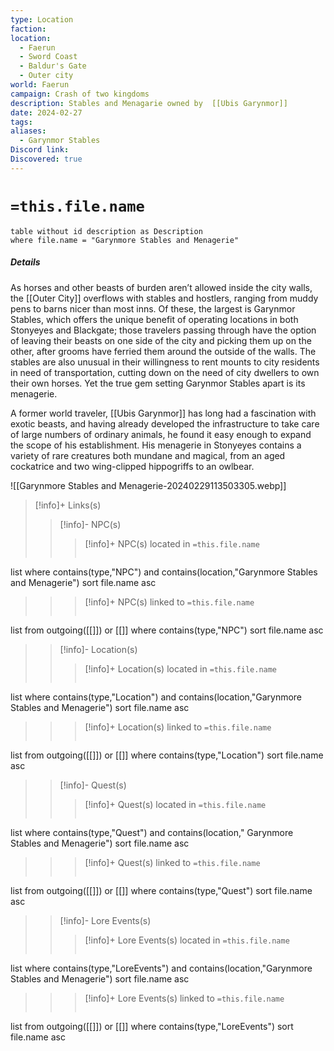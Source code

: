 ```yaml
---
type: Location
faction: 
location:
  - Faerun
  - Sword Coast
  - Baldur's Gate
  - Outer city
world: Faerun
campaign: Crash of two kingdoms
description: Stables and Menagarie owned by  [[Ubis Garynmor]]
date: 2024-02-27
tags: 
aliases:
  - Garynmor Stables
Discord link: 
Discovered: true
---
```

# `=this.file.name`
```dataview
table without id description as Description
where file.name = "Garynmore Stables and Menagerie"
```
##### Details

As horses and other beasts of burden aren’t allowed inside the city walls, the [[Outer City]] overflows with stables and hostlers, ranging from muddy pens to barns nicer than most inns. Of these, the largest is Garynmor Stables, which offers the unique benefit of operating locations in both Stonyeyes and Blackgate; those travelers passing through have the option of leaving their beasts on one side of the city and picking them up on the other, after grooms have ferried them around the outside of the walls. The stables are also unusual in their willingness to rent mounts to city residents in need of transportation, cutting down on the need of city dwellers to own their own horses. Yet the true gem setting Garynmor Stables apart is its menagerie.

A former world traveler, [[Ubis Garynmor]] has long had a fascination with exotic beasts, and having already developed the infrastructure to take care of large numbers of ordinary animals, he found it easy enough to expand the scope of his establishment. His menagerie in Stonyeyes contains a variety of rare creatures both mundane and magical, from an aged cockatrice and two wing-clipped hippogriffs to an owlbear.

![[Garynmore Stables and Menagerie-20240229113503305.webp]]
>[!info]+ Links(s) 
>>[!info]- NPC(s) 
>>>[!info]+ NPC(s) located in  `=this.file.name`
>>>```dataview
list 
where contains(type,"NPC") and  contains(location,"Garynmore Stables and Menagerie")
sort file.name asc
>>
>>>[!info]+ NPC(s) linked to `=this.file.name`
>>>```dataview
list from outgoing([[]]) or [[]]
where contains(type,"NPC")
sort file.name asc
>
>>[!info]- Location(s) 
>>>[!info]+ Location(s) located in `=this.file.name`
>>>```dataview
list 
where contains(type,"Location") and  contains(location,"Garynmore Stables and Menagerie")
sort file.name asc
>>
>>>[!info]+ Location(s) linked to `=this.file.name`
>>>```dataview
list from outgoing([[]]) or [[]]
where contains(type,"Location")
sort file.name asc
>
>>[!info]- Quest(s) 
>>>[!info]+ Quest(s) located in `=this.file.name`
>>>```dataview
list 
where contains(type,"Quest") and  contains(location," Garynmore Stables and Menagerie")
sort file.name asc
>>
>>>[!info]+ Quest(s) linked to `=this.file.name`
>>>```dataview
list from outgoing([[]]) or [[]]
where contains(type,"Quest")
sort file.name asc
>
>>[!info]- Lore Events(s) 
>>>[!info]+ Lore Events(s) located in `=this.file.name`
>>>```dataview
list 
where contains(type,"LoreEvents") and  contains(location,"Garynmore Stables and Menagerie")
sort file.name asc
>>
>>>[!info]+ Lore Events(s) linked to `=this.file.name`
>>>```dataview
list from outgoing([[]]) or [[]]
where contains(type,"LoreEvents")
sort file.name asc